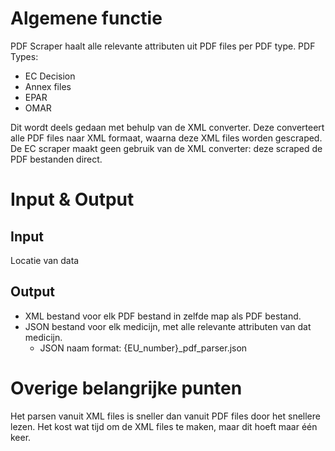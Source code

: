 # Algemene functie
PDF Scraper haalt alle relevante attributen uit PDF files per PDF type.
PDF Types:
- EC Decision
- Annex files
- EPAR
- OMAR

Dit wordt deels gedaan met behulp van de XML converter.
Deze converteert alle PDF files naar XML formaat, waarna deze XML files
worden gescraped. De EC scraper maakt geen gebruik van de XML converter:
deze scraped de PDF bestanden direct.
# Input & Output
## Input
Locatie van data
## Output
- XML bestand voor elk PDF bestand in zelfde map als PDF bestand.
- JSON bestand voor elk medicijn, met alle relevante attributen van dat medicijn.
  - JSON naam format: {EU_number}_pdf_parser.json

# Overige belangrijke punten
Het parsen vanuit XML files is sneller dan vanuit PDF files door het snellere lezen.
Het kost wat tijd om de XML files te maken, maar dit hoeft maar één keer.